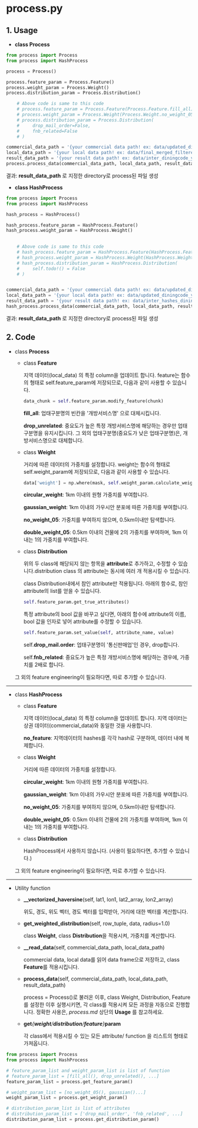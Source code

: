 # process.py

## 1. Usage
+ **class Process**

```python
from process import Process
from process import HashProcess

process = Process()

process.feature_param = Process.Feature()
process.weight_param = Process.Weight()
process.distribution_param = Process.Distribution()

    # Above code is same to this code
    # process.feature_param = Process.Feature(Process.Feature.fill_all)
    # process.weight_param = Process.Weight(Process.Weight.no_weight_05)
    # process.distribution_param = Process.Distribution(
    #     drop_mail_order=False,
    #     fnb_related=False
    # )

commercial_data_path = '{your commercial data path! ex: data/updated_diningcode_youngdeungpo_1124.csv}'
local_data_path = '{your local data path! ex: data/final_merged_filtered_youngdeungpo_data_20241.csv}'
result_data_path = '{your result data path! ex: data/inter_diningcode_youngdeungpo_dropped.csv}'
process.process_data(commercial_data_path, local_data_path, result_data_path)
```

결과: **result_data_path** 로 지정한 directory로 process된 파일 생성
+ **class HashProcess**

```python
from process import Process
from process import HashProcess

hash_process = HashProcess()

hash_process.feature_param = HashProcess.Feature()
hash_process.weight_param = HashProcess.Weight()

   
    # Above code is same to this code
    # hash_process.feature_param = HashProcess.Feature(HashProcess.Feature.no_feature)
    # hash_process.weight_param = HashProcess.Weight(HashProcess.Weight.no_weight_05)
    # hash_process.distribution_param = HashProcess.Distribution(
    #     self.todo!() = False
    # )


commercial_data_path = '{your commercial data path! ex: data/updated_diningcode_youngdeungpo_1124.csv}'
local_data_path = '{your local data path! ex: data/updated_diningcode_youngdeungpo_1124.csv}'
result_data_path = '{your result data path! ex: data/inter_hashes_diningcode_youngdeungpo_dropped.csv}'
hash_process.process_data(commercial_data_path, local_data_path, result_data_path)
```

결과: **result_data_path** 로 지정한 directory로 process된 파일 생성

## 2. Code

+ class **Process**
	+ class **Feature**
		
        지역 데이터(local_data) 의 특정 column을 업데이트 합니다. feature는 함수의 형태로 self.feature_param에 저장되므로, 다음과 같이 사용할 수 있습니다.
        
        ```python
        data_chunk = self.feature_param.modify_feature(chunk)
        ```
        
		**fill_all**: 업태구분명의 빈칸을 '개방서비스명' 으로 대체시킵니다.
    	
        **drop_unrelated**: 중요도가 높은 특정 개방서비스명에 해당하는 경우만 업태구분명을 유지시킵니다. 그 외의 업태구분명(중요도가 낮은 업태구분명)은, 개방서비스명으로 대체합니다.
        
	+ class **Weight**
		
        거리에 따른 데이터의 가중치를 설정합니다. weight는 함수의 형태로 self.weight_param에 저장되므로, 다음과 같이 사용할 수 있습니다.
        
        ```python
        data['weight'] = np.where(mask, self.weight_param.calculate_weight(distances=distances), 0)
        ```
        
		**circular_weight**: 1km 이내의 원형 가중치를 부여합니다.
    	
        **gaussian_weight**: 1km 이내의 가우시안 분포에 따른 가중치를 부여합니다.
    	
        **no_weight_05**: 가중치를 부여하지 않으며, 0.5km이내만 탐색합니다.
    	
        **double_weight_05**: 0.5km 이내의 건물에 2의 가중치를 부여하며, 1km 이내는 1의 가중치를 부여합니다.
        
	+ class **Distribution**
		
        위의 두 class에 해당되지 않는 항목을 **attribute**로 추가하고, 수정할 수 있습니다.distribution class 의 attribute는 동시에 여러 개 적용시킬 수 있습니다.
        
        class Distribution내에서 참인 attribute만 적용됩니다. 아래의 함수로, 참인 attribute의 list를 얻을 수 있습니다.
        ```python
        self.feature_param.get_true_attributes()
        ```
        특정 attribute의 bool 값을 바꾸고 싶다면, 아래의 함수에 attribute의 이름, bool 값을 인자로 넣어 attribute를 수정할 수 있습니다.
        ```python
        self.feature_param.set_value(self, attribute_name, value)
        ```
        
		self.**drop_mail.order**: 업태구분명이 '통신판매업'인 경우, drop합니다.
        
		self.**fnb_related**: 중요도가 높은 특정 개방서비스명에 해당하는 경우에, 가중치를 2배로 합니다.
    
    그 외의 feature engineering이 필요하다면, 따로 추가할 수 있습니다.

____

+ class **HashProcess**
	+ class **Feature**
		
        지역 데이터(local_data) 의 특정 column을 업데이트 합니다. 지역 데이터는 상권 데이터(commercial_data)와 동일한 것을 사용합니다.
        
		**no_feature**: 지역데이터의 hashes를 각각 hash로 구분하여, 데이터 내에 복제합니다.
        
	+ class **Weight**
		
        거리에 따른 데이터의 가중치를 설정합니다.
        
		**circular_weight**: 1km 이내의 원형 가중치를 부여합니다.
    	
        **gaussian_weight**: 1km 이내의 가우시안 분포에 따른 가중치를 부여합니다.
    	
        **no_weight_05**: 가중치를 부여하지 않으며, 0.5km이내만 탐색합니다.
    	
        **double_weight_05**: 0.5km 이내의 건물에 2의 가중치를 부여하며, 1km 이내는 1의 가중치를 부여합니다.
        
	+ class **Distribution**
		
        HashProcess에서 사용하지 않습니다. (사용이 필요하다면, 추가할 수 있습니다.)
    
    그 외의 feature engineering이 필요하다면, 따로 추가할 수 있습니다.
    
____

+ Utility function
	+ **__vectorized_haversine**(self, lat1, lon1, lat2_array, lon2_array)
	
		위도, 경도, 위도 벡터, 경도 벡터를 입력받아, 거리에 대한 벡터를 계산합니다.
        
	+ **get_weighted_distribution**(self, row_tuple, data, radius=1.0)
	
		class **Weight**, class **Distribution**을 적용시켜, 가중치를 계산합니다.
	+ **__read_data**(self, commercial_data_path, local_data_path)
	
		commercial data, local data를 읽어 data frame으로 저장하고, class **Feature**를 적용시킵니다.
	+ **process_data**(self, commercial_data_path, local_data_path, result_data_path)
	
		process = Process()로 불러온 이후, class Weight, Distribution, Feature를 설정한 이후 실행시키면, 각 class를 적용시켜 모든 과정을 자동으로 진행합니다. 정확한 사용은, *process.md* 상단의 **Usage** 를 참고하세요.
    
    + **get**_{**weight**/**distribution**/**feature**}_**param**
    
    	각 class에서 적용시킬 수 있는 모든 attribute/ function 을 리스트의 형태로 가져옵니다.
        
```python
from process import Process
from process import HashProcess

# feature_param_list and weight_param_list is list of function
# feature_param_list = [fill_all(), drop_unrelated(), ...]
feature_param_list = process.get_feature_param()

# weight_param_list = [no_weight_05(), gaussian()...]
weight_param_list = process.get_weight_param()

# distribution_param_list is list of attributes
# distribution_param_list = ['drop_mail_order', 'fnb_related', ...]
distribution_param_list = process.get_distribution_param()
```
